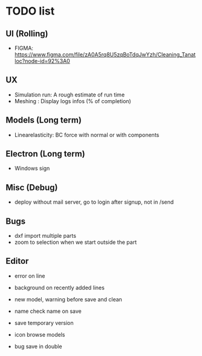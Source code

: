 # TODO list

## UI (Rolling)

- FIGMA: https://www.figma.com/file/zA0A5rq8U5zqBoTdqJwYzh/Cleaning_Tanatloc?node-id=92%3A0

## UX

- Simulation run: A rough estimate of run time
- Meshing : Display logs infos (% of completion)

## Models (Long term)

- Linearelasticity:
  BC force with normal or with components

## Electron (Long term)

- Windows sign

## Misc (Debug)

- deploy without mail server, go to login after signup, not in /send

## Bugs

- dxf import multiple parts
- zoom to selection when we start outside the part

## Editor

- error on line
- background on recently added lines
- new model, warning before save and clean
- name check name on save
- save temporary version
- icon browse models

- bug save in double

